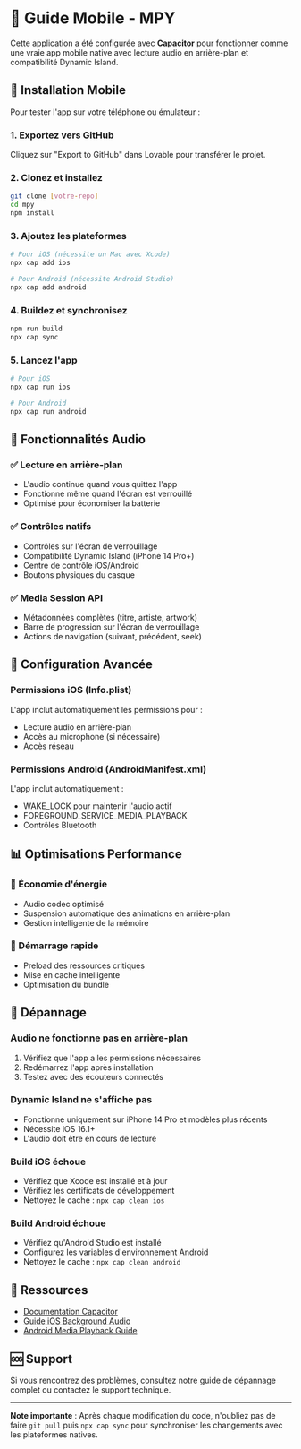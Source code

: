 # 📱 Guide Mobile - MPY

Cette application a été configurée avec **Capacitor** pour fonctionner comme une vraie app mobile native avec lecture audio en arrière-plan et compatibilité Dynamic Island.

## 🚀 Installation Mobile

Pour tester l'app sur votre téléphone ou émulateur :

### 1. Exportez vers GitHub
Cliquez sur "Export to GitHub" dans Lovable pour transférer le projet.

### 2. Clonez et installez
```bash
git clone [votre-repo]
cd mpy
npm install
```

### 3. Ajoutez les plateformes
```bash
# Pour iOS (nécessite un Mac avec Xcode)
npx cap add ios

# Pour Android (nécessite Android Studio)
npx cap add android
```

### 4. Buildez et synchronisez
```bash
npm run build
npx cap sync
```

### 5. Lancez l'app
```bash
# Pour iOS
npx cap run ios

# Pour Android  
npx cap run android
```

## 🎵 Fonctionnalités Audio

### ✅ Lecture en arrière-plan
- L'audio continue quand vous quittez l'app
- Fonctionne même quand l'écran est verrouillé
- Optimisé pour économiser la batterie

### ✅ Contrôles natifs
- Contrôles sur l'écran de verrouillage
- Compatibilité Dynamic Island (iPhone 14 Pro+)
- Centre de contrôle iOS/Android
- Boutons physiques du casque

### ✅ Media Session API
- Métadonnées complètes (titre, artiste, artwork)
- Barre de progression sur l'écran de verrouillage
- Actions de navigation (suivant, précédent, seek)

## 🔧 Configuration Avancée

### Permissions iOS (Info.plist)
L'app inclut automatiquement les permissions pour :
- Lecture audio en arrière-plan
- Accès au microphone (si nécessaire)
- Accès réseau

### Permissions Android (AndroidManifest.xml)
L'app inclut automatiquement :
- WAKE_LOCK pour maintenir l'audio actif
- FOREGROUND_SERVICE_MEDIA_PLAYBACK
- Contrôles Bluetooth

## 📊 Optimisations Performance

### 🔋 Économie d'énergie
- Audio codec optimisé
- Suspension automatique des animations en arrière-plan
- Gestion intelligente de la mémoire

### 🚀 Démarrage rapide
- Preload des ressources critiques
- Mise en cache intelligente
- Optimisation du bundle

## 🐛 Dépannage

### Audio ne fonctionne pas en arrière-plan
1. Vérifiez que l'app a les permissions nécessaires
2. Redémarrez l'app après installation
3. Testez avec des écouteurs connectés

### Dynamic Island ne s'affiche pas
- Fonctionne uniquement sur iPhone 14 Pro et modèles plus récents
- Nécessite iOS 16.1+
- L'audio doit être en cours de lecture

### Build iOS échoue
- Vérifiez que Xcode est installé et à jour
- Vérifiez les certificats de développement
- Nettoyez le cache : `npx cap clean ios`

### Build Android échoue
- Vérifiez qu'Android Studio est installé
- Configurez les variables d'environnement Android
- Nettoyez le cache : `npx cap clean android`

## 📖 Ressources

- [Documentation Capacitor](https://capacitorjs.com/docs)
- [Guide iOS Background Audio](https://developer.apple.com/documentation/avfaudio/avaudiosession)
- [Android Media Playback Guide](https://developer.android.com/guide/topics/media/mediasession)

## 🆘 Support

Si vous rencontrez des problèmes, consultez notre guide de dépannage complet ou contactez le support technique.

---

**Note importante** : Après chaque modification du code, n'oubliez pas de faire `git pull` puis `npx cap sync` pour synchroniser les changements avec les plateformes natives.
